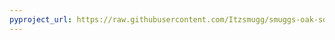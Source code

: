 ```yaml
---
pyproject_url: https://raw.githubusercontent.com/Itzsmugg/smuggs-oak-sdk-mods/master/leap_slam/pyproject.toml
---
```

